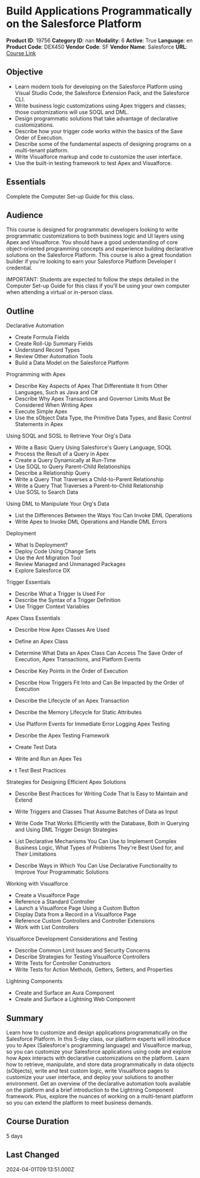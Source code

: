 # Build Applications Programmatically on the Salesforce Platform

**Product ID**: 19756
**Category ID**: nan
**Modality**: 6
**Active**: True
**Language**: en
**Product Code**: DEX450
**Vendor Code**: SF
**Vendor Name**: Salesforce
**URL**: [Course Link](https://www.fastlaneus.com/course/salesforce-dex450)

## Objective
- Learn modern tools for developing on the Salesforce Platform using Visual Studio Code, the Salesforce Extension Pack, and the Salesforce CLI.
- Write business logic customizations using Apex triggers and classes; those customizations will use SOQL and DML.
- Design programmatic solutions that take advantage of declarative customizations.
- Describe how your trigger code works within the basics of the Save Order of Execution.
- Describe some of the fundamental aspects of designing programs on a multi-tenant platform.
- Write Visualforce markup and code to customize the user interface.
- Use the built-in testing framework to test Apex and Visualforce.

## Essentials
Complete the Computer Set-up Guide for this class.

## Audience
This course is designed for programmatic developers looking to write programmatic customizations to both business logic and UI layers using Apex and Visualforce. You should have a good understanding of core object-oriented programming concepts and experience building declarative solutions on the Salesforce Platform. This course is also a great foundation builder if you're looking to earn your Salesforce Platform Developer I credential.

IMPORTANT: Students are expected to follow the steps detailed in the Computer Set-up Guide for this class if you'll be using your own computer when attending a virtual or in-person class.

## Outline
Declarative Automation



- Create Formula Fields
- Create Roll-Up Summary Fields
- Understand Record Types
- Review Other Automation Tools
- Build a Data Model on the Salesforce Platform

Programming with Apex



- Describe Key Aspects of Apex That Differentiate It from Other Languages, Such as Java and C#
- Describe Why Apex Transactions and Governor Limits Must Be Considered When Writing Apex
- Execute Simple Apex
- Use the sObject Data Type, the Primitive Data Types, and Basic Control Statements in Apex

Using SOQL and SOSL to Retrieve Your Org's Data



- Write a Basic Query Using Salesforce's Query Language, SOQL
- Process the Result of a Query in Apex
- Create a Query Dynamically at Run-Time
- Use SOQL to Query Parent-Child Relationships
- Describe a Relationship Query
- Write a Query That Traverses a Child-to-Parent Relationship
- Write a Query That Traverses a Parent-to-Child Relationship
- Use SOSL to Search Data

Using DML to Manipulate Your Org's Data



- List the Differences Between the Ways You Can Invoke DML Operations
- Write Apex to Invoke DML Operations and Handle DML Errors

Deployment



- What Is Deployment?
- Deploy Code Using Change Sets
- Use the Ant Migration Tool
- Review Managed and Unmanaged Packages
- Explore Salesforce DX

Trigger Essentials



- Describe What a Trigger Is Used For
- Describe the Syntax of a Trigger Definition
- Use Trigger Context Variables

Apex Class Essentials



- Describe How Apex Classes Are Used
- Define an Apex Class
- Determine What Data an Apex Class Can Access
The Save Order of Execution, Apex Transactions, and Platform Events



- Describe Key Points in the Order of Execution
- Describe How Triggers Fit Into and Can Be Impacted by the Order of Execution
- Describe the Lifecycle of an Apex Transaction
- Describe the Memory Lifecycle for Static Attributes
- Use Platform Events for Immediate Error Logging
Apex Testing



- Describe the Apex Testing Framework
- Create Test Data
- Write and Run an Apex Tes
- t Test Best Practices

Strategies for Designing Efficient Apex Solutions



- Describe Best Practices for Writing Code That Is Easy to Maintain and Extend
- Write Triggers and Classes That Assume Batches of Data as Input
- Write Code That Works Efficiently with the Database, Both in Querying and Using DML
Trigger Design Strategies



- List Declarative Mechanisms You Can Use to Implement Complex Business Logic, What Types of Problems They're Best Used for, and Their Limitations
- Describe Ways in Which You Can Use Declarative Functionality to Improve Your Programmatic Solutions

Working with Visualforce



- Create a Visualforce Page
- Reference a Standard Controller
- Launch a Visualforce Page Using a Custom Button
- Display Data from a Record in a Visualforce Page
- Reference Custom Controllers and Controller Extensions
- Work with List Controllers

Visualforce Development Considerations and Testing



- Describe Common Limit Issues and Security Concerns
- Describe Strategies for Testing Visualforce Controllers
- Write Tests for Controller Constructors
- Write Tests for Action Methods, Getters, Setters, and Properties

Lightning Components



- Create and Surface an Aura Component
- Create and Surface a Lightning Web Component

## Summary
Learn how to customize and design applications programmatically on the Salesforce Platform. In this 5-day class, our platform experts will introduce you to Apex (Salesforce's programming language) and Visualforce markup, so you can customize your Salesforce applications using code and explore how Apex interacts with declarative customizations on the platform. Learn how to retrieve, manipulate, and store data programmatically in data objects (sObjects), write and test custom logic, write Visualforce pages to customize your user interface, and deploy your solutions to another environment. Get an overview of the declarative automation tools available on the platform and a brief introduction to the Lightning Component framework. Plus, explore the nuances of working on a multi-tenant platform so you can extend the platform to meet business demands.

## Course Duration
5 days

## Last Changed
2024-04-01T09:13:51.000Z
